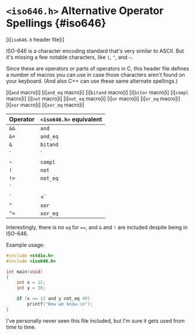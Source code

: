 <!-- Beej's guide to C

# vim: ts=4:sw=4:nosi:et:tw=72
-->

# `<iso646.h>` Alternative Operator Spellings {#iso646}

[i[`iso646.h` header file]i]

ISO-646 is a character encoding standard that's very similar to ASCII.
But it's missing a few notable characters, like `|`, `^`, and `~`.

Since these are operators or parts of operators in C, this header file
defines a number of macros you can use in case those characters aren't
found on your keyboard. (And also C++ can use these same alternate
spellings.)

[i[`and` macro]i]
[i[`and_eq` macro]i]
[i[`bitand` macro]i]
[i[`bitor` macro]i]
[i[`compl` macro]i]
[i[`not` macro]i]
[i[`not_eq` macro]i]
[i[`or` macro]i]
[i[`or_eq` macro]i]
[i[`xor` macro]i]
[i[`xor_eq` macro]i]

|Operator|`<iso646.h>` equivalent|
|-|-|
|`&&`|`and`|
|`&=`|`and_eq`|
|`&`|`bitand`|
|`|`|`bitor`|
|`~`|`compl`|
|`!`|`not`|
|`!=`|`not_eq`|
|`||`|`or`|
|`|=`|`or_eq`|
|`^`|`xor`|
|`^=`|`xor_eq`|

Interestingly, there is no `eq` for `==`, and `&` and `!` are included
despite being in ISO-646.

Example usage:

``` {.c .numberLines}
#include <stdio.h>
#include <iso646.h>

int main(void)
{
    int x = 12;
    int y = 30;

    if (x == 12 and y not_eq 40)
        printf("Now we know.\n");
}
```

I've personally never seen this file included, but I'm sure it gets used
from time to time.
